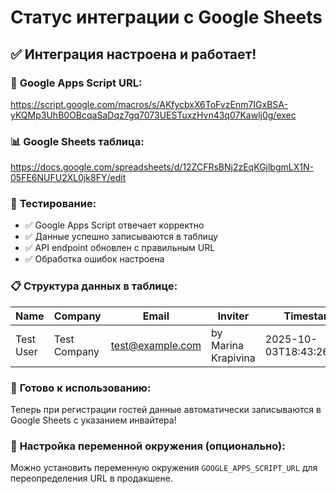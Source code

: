# Статус интеграции с Google Sheets

## ✅ Интеграция настроена и работает!

### 🔗 **Google Apps Script URL:**
https://script.google.com/macros/s/AKfycbxX6ToFvzEnm7IGxBSA-yKQMp3UhB0OBcqaSaDqz7gq7073UESTuxzHvn43q07Kawlj0g/exec

### 📊 **Google Sheets таблица:**
https://docs.google.com/spreadsheets/d/12ZCFRsBNj2zEqKGjlbgmLX1N-05FE6NUFU2XL0jk8FY/edit

### 🧪 **Тестирование:**
- ✅ Google Apps Script отвечает корректно
- ✅ Данные успешно записываются в таблицу
- ✅ API endpoint обновлен с правильным URL
- ✅ Обработка ошибок настроена

### 📋 **Структура данных в таблице:**
| Name | Company | Email | Inviter | Timestamp | Source |
|------|---------|-------|---------|-----------|--------|
| Test User | Test Company | test@example.com | by Marina Krapivina | 2025-10-03T18:43:26.836Z | EFW Registration Test |

### 🚀 **Готово к использованию:**
Теперь при регистрации гостей данные автоматически записываются в Google Sheets с указанием инвайтера!

### 🔧 **Настройка переменной окружения (опционально):**
Можно установить переменную окружения `GOOGLE_APPS_SCRIPT_URL` для переопределения URL в продакшене.


